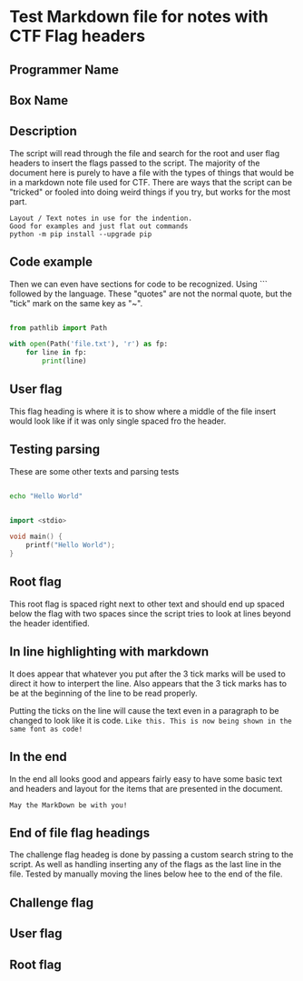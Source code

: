 Test Markdown file for notes with CTF Flag headers
===================================================
## Programmer Name
## Box Name

## Description
The script will read through the file and search for the root and user flag headers to insert the flags passed to the script. The majority of the document here is purely to have a file with the types of things that would be in a markdown note file used for CTF. There are ways that the script can be "tricked" or fooled into doing weird things if you try, but works for the most part.

    Layout / Text notes in use for the indention.
    Good for examples and just flat out commands
    python -m pip install --upgrade pip

## Code example
Then we can even have sections for code to be recognized. Using ``` followed by the language. These "quotes" are not the normal quote, but the "tick" mark on the same key as "~".

```python

from pathlib import Path

with open(Path('file.txt'), 'r') as fp:
    for line in fp:
        print(line)

```

## User flag

This flag heading is where it is to show where a middle of the file insert would look like if it was only single spaced fro the header.


## Testing parsing
These are some other texts and parsing tests

```bash

echo "Hello World"

```

```c++

import <stdio>

void main() {
    printf("Hello World");
}

```

## Root flag
This root flag is spaced right next to other text and should end up spaced below the flag with two spaces since the script tries to look at lines beyond the header identified.

## In line highlighting with markdown
It does appear that whatever you put after the 3 tick marks will be used to direct it how to interpert the line. Also appears that the 3 tick marks has to be at the beginning of the line to be read properly.

Putting the ticks on the line will cause the text even in a paragraph to be changed to look like it is code. `Like this. This is now being shown in the same font as code!`

## In the end
In the end all looks good and appears fairly easy to have some basic text and headers and layout for the items that are presented in the document.

    May the MarkDown be with you!

## End of file flag headings
The challenge flag headeg is done by passing a custom search string to the script. As well as handling inserting any of the flags as the last line in the file. Tested by manually moving the lines below hee to the end of the file.

## Challenge flag
## User flag
## Root flag
